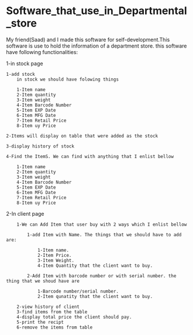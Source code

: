 # Software_that_use_in_Departmental_store
My friend(Saad) and I made this software for self-development.This software is use to hold the information of a department store.
this software have following functionalities:

1-in stock page

    1-add stock
        in stock we should have folowing things
        
        1-Item name
        2-Item quantity
        3-Item weight
        4-Item Barcode Number
        5-Item EXP Date
        6-Item MFG Date
        7-Item Retail Price
        8-Item uy Price
        
    2-Items will display on table that were added as the stock
    
    3-display history of stock
    
    4-Find the ItemS. We can find with anything that I enlist bellow
    
        1-Item name
        2-Item quantity
        3-Item weight
        4-Item Barcode Number
        5-Item EXP Date
        6-Item MFG Date
        7-Item Retail Price
        8-Item uy Price
        
 2-In client page
 
        1-We can Add Item that user buy with 2 ways which I enlist bellow
        
            1-add Item with Name. The things that we should have to add are:
            
                1-Item name.
                2-Item Price.
                3-Item Weight.
                4-Item Quantity that the client want to buy.
                
            2-Add Item with barcode number or with serial number. the thing that we shoud have are
            
                1-Barcode number/serial number.
                2-Item qunatity that the client want to buy.
                
        2-view history of client
        3-find items from the table
        4-display total price the client should pay.
        5-print the recipt
        6-remove the items from table
        
    
